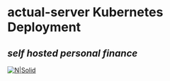 # actual-server Kubernetes Deployment
## _self hosted personal finance_
[![N|Solid](https://avatars.githubusercontent.com/u/37879538?s=48&v=4)](https://github.com/actualbudget/actual)
